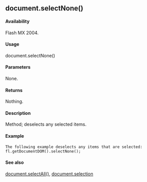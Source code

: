 ## document.selectNone()

#### Availability

Flash MX 2004.

#### Usage

document.selectNone()

#### Parameters

None.

#### Returns

Nothing.

#### Description

Method; deselects any selected items.

#### Example

```
The following example deselects any items that are selected:
fl.getDocumentDOM().selectNone();

```
#### See also

[document.selectAll()](#_bookmark273), [document.selection](#_bookmark274)
